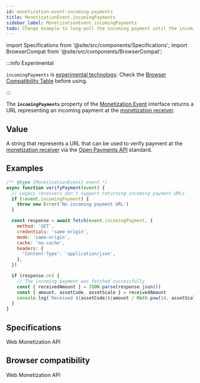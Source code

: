 ```yaml
---
id: monetization-event-incoming-payments
title: MonetizationEvent.incomingPayments
sidebar_label: MonetizationEvent.incomingPayments
todo: Change example to long-poll the incoming payment until the incoming amount matches the received amount
---
```


import Specifications from '@site/src/components/Specifications';
import BrowserCompat from '@site/src/components/BrowserCompat';

:::info Experimental

`incomingPayments` is [experimental technology](https://developer.mozilla.org/en-US/docs/MDN/Guidelines/Conventions_definitions#experimental). Check the [Browser Compatibility Table](#browser-compatibility) before using.

:::

The **`incomingPayments`** property of the [Monetization Event](monetization-event.md) interface returns a URL representing an incoming payment at the [monetization receiver](glossary.md#web-monetization-receiver).

## Value

A string that represents a URL that can be used to verify payment at the [monetization receiver](glossary.md#web-monetization-receiver) via the [Open Payments API](https://docs.openpayments.guide/reference/get-incoming-payment) standard.

## Examples

```javascript
/** @type {MonetizationEvent} event */
async function verifyPayment(event) {
  // Legacy receivers don't support returning incoming payment URLs
  if (!event.incomingPayment) {
    throw new Error('No incoming payment URL')
  }

  const response = await fetch(event.incomingPayment, {
    method: 'GET',
    credentials: 'same-origin',
    mode: 'same-origin',
    cache: 'no-cache',
    headers: {
      'Content-Type': 'application/json',
    },
  })

  if (response.ok) {
    // The incoming payment was fetched successfully
    const { receivedAmount } = JSON.parse(response.json())
    const { amount, assetCode, assetScale } = receivedAmount
    console.log(`Received ${assetCode}${amount / Math.pow(10, assetScale)}.`)
  }
}
```

## Specifications

<Specifications link="verifying-a-payment">Web Monetization API</Specifications>

## Browser compatibility

<BrowserCompat dataFileName="receipt">Web Monetization API</BrowserCompat>
